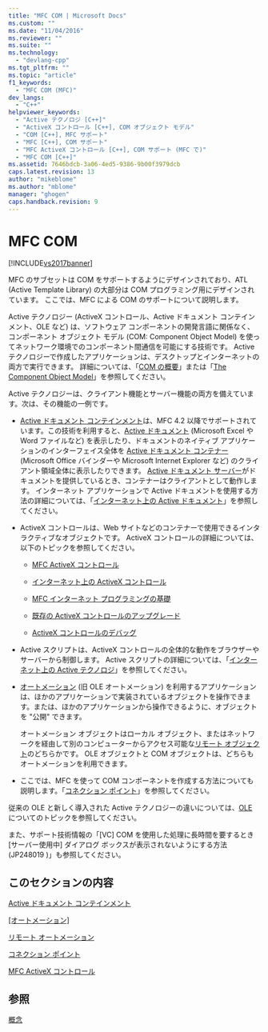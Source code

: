 ```yaml
---
title: "MFC COM | Microsoft Docs"
ms.custom: ""
ms.date: "11/04/2016"
ms.reviewer: ""
ms.suite: ""
ms.technology: 
  - "devlang-cpp"
ms.tgt_pltfrm: ""
ms.topic: "article"
f1_keywords: 
  - "MFC COM (MFC)"
dev_langs: 
  - "C++"
helpviewer_keywords: 
  - "Active テクノロジ [C++]"
  - "ActiveX コントロール [C++], COM オブジェクト モデル"
  - "COM [C++], MFC サポート"
  - "MFC [C++], COM サポート"
  - "MFC ActiveX コントロール [C++], COM サポート (MFC で)"
  - "MFC COM [C++]"
ms.assetid: 7646bdcb-3a06-4ed5-9386-9b00f3979dcb
caps.latest.revision: 13
author: "mikeblome"
ms.author: "mblome"
manager: "ghogen"
caps.handback.revision: 9
---
```

# MFC COM
[!INCLUDE[vs2017banner](../assembler/inline/includes/vs2017banner.md)]

MFC のサブセットは COM をサポートするようにデザインされており、ATL \(Active Template Library\) の大部分は COM プログラミング用にデザインされています。  ここでは、MFC による COM のサポートについて説明します。  
  
 Active テクノロジー \(ActiveX コントロール、Active ドキュメント コンテインメント、OLE など\) は、ソフトウェア コンポーネントの開発言語に関係なく、コンポーネント オブジェクト モデル \(COM: Component Object Model\) を使ってネットワーク環境でのコンポーネント間通信を可能にする技術です。  Active テクノロジーで作成したアプリケーションは、デスクトップとインターネットの両方で実行できます。  詳細については、「[COM の概要](../atl/introduction-to-com.md)」または「[The Component Object Model](http://msdn.microsoft.com/library/windows/desktop/ms694363)」を参照してください。  
  
 Active テクノロジーは、クライアント機能とサーバー機能の両方を備えています。次は、その機能の一例です。  
  
-   [Active ドキュメント コンテインメント](../mfc/active-document-containment.md)は、MFC 4.2 以降でサポートされています。この技術を利用すると、[Active ドキュメント](../Topic/Active%20Documents.md) \(Microsoft Excel や Word ファイルなど\) を表示したり、ドキュメントのネイティブ アプリケーションのインターフェイス全体を [Active ドキュメント コンテナー](../mfc/active-document-containers.md) \(Microsoft Office バインダーや Microsoft Internet Explorer など\) のクライアント領域全体に表示したりできます。  [Active ドキュメント サーバー](../mfc/active-document-servers.md)がドキュメントを提供しているとき、コンテナーはクライアントとして動作します。  インターネット アプリケーションで Active ドキュメントを使用する方法の詳細については、「[インターネット上の Active ドキュメント](../Topic/Active%20Documents%20on%20the%20Internet.md)」を参照してください。  
  
-   ActiveX コントロールは、Web サイトなどのコンテナーで使用できるインタラクティブなオブジェクトです。  ActiveX コントロールの詳細については、以下のトピックを参照してください。  
  
    -   [MFC ActiveX コントロール](../mfc/mfc-activex-controls.md)  
  
    -   [インターネット上の ActiveX コントロール](../mfc/activex-controls-on-the-internet.md)  
  
    -   [MFC インターネット プログラミングの基礎](../mfc/mfc-internet-programming-basics.md)  
  
    -   [既存の ActiveX コントロールのアップグレード](../Topic/Upgrading%20an%20Existing%20ActiveX%20Control.md)  
  
    -   [ActiveX コントロールのデバッグ](../Topic/How%20to:%20Debug%20an%20ActiveX%20Control.md)  
  
-   Active スクリプトは、ActiveX コントロールの全体的な動作をブラウザーやサーバーから制御します。  Active スクリプトの詳細については、「[インターネット上の Active テクノロジ](../mfc/active-technology-on-the-internet.md)」を参照してください。  
  
-   [オートメーション](../mfc/automation.md) \(旧 OLE オートメーション\) を利用するアプリケーションは、ほかのアプリケーションで実装されているオブジェクトを操作できます。または、ほかのアプリケーションから操作できるように、オブジェクトを "公開" できます。  
  
     オートメーション オブジェクトはローカル オブジェクト、またはネットワークを経由して別のコンピューターからアクセス可能な[リモート オブジェクト](../mfc/remote-automation.md)のどちらかです。  OLE オブジェクトと COM オブジェクトは、どちらもオートメーションを利用できます。  
  
-   ここでは、MFC を使って COM コンポーネントを作成する方法についても説明します。「[コネクション ポイント](../mfc/connection-points.md)」を参照してください。  
  
 従来の OLE と新しく導入された Active テクノロジーの違いについては、[OLE](../mfc/ole-in-mfc.md) についてのトピックを参照してください。  
  
 また、サポート技術情報の「\[VC\] COM を使用した処理に長時間を要するとき \[サーバー使用中\] ダイアログ ボックスが表示されないようにする方法 \(JP248019 \)」も参照してください。  
  
## このセクションの内容  
 [Active ドキュメント コンテインメント](../mfc/active-document-containment.md)  
  
 [&#91;オートメーション&#93;](../mfc/automation.md)  
  
 [リモート オートメーション](../mfc/remote-automation.md)  
  
 [コネクション ポイント](../mfc/connection-points.md)  
  
 [MFC ActiveX コントロール](../mfc/mfc-activex-controls.md)  
  
## 参照  
 [概念](../mfc/mfc-concepts.md)